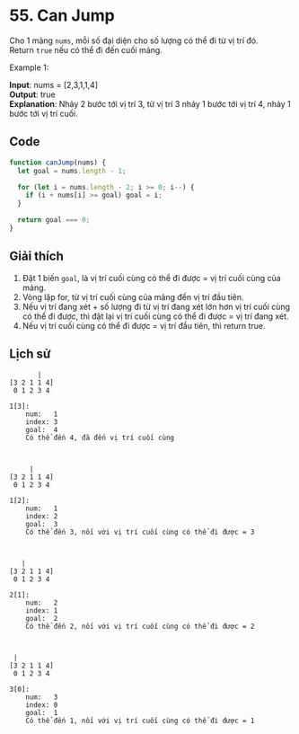 # 55. Can Jump

Cho 1 mảng `nums`, mỗi số đại diện cho số lượng có thể đi từ vị trí đó.  
Return `true` nếu có thể đi đến cuối mảng.

Example 1:

**Input**: nums = [2,3,1,1,4]  
**Output**: true  
**Explanation**: Nhảy 2 bước tới vị trí 3, từ vị trí 3 nhảy 1 bước tới vị trí 4, nhảy 1 bước tới vị trí cuối.


## Code

```js
function canJump(nums) {
  let goal = nums.length - 1;

  for (let i = nums.length - 2; i >= 0; i--) {
    if (i + nums[i] >= goal) goal = i;
  }

  return goal === 0;
}
```

## Giải thích
1. Đặt 1 biến `goal`, là vị trí cuối cùng có thể đi được = vị trí cuối cùng của mảng.
2. Vòng lặp for, từ vị trí cuối cùng của mảng đến vị trí đầu tiên.
3. Nếu vị trí đang xét + số lượng đi từ vị trí đang xét lớn hơn vị trí cuối cùng có thể đi được, thì đặt lại vị trí cuối cùng có thể đi được = vị trí đang xét.
4. Nếu vị trí cuối cùng có thể đi được = vị trí đầu tiên, thì return true.

## Lịch sử

```
       |
[3 2 1 1 4]
 0 1 2 3 4

1[3]:
	num:   1
  	index: 3
	goal:  4
	Có thể đến 4, đã đến vị trí cuối cùng



     |
[3 2 1 1 4]
 0 1 2 3 4	

1[2]:
	num:   1
	index: 2
	goal:  3
	Có thể đến 3, nối với vị trí cuối cùng có thể đi được = 3



   |
[3 2 1 1 4]
 0 1 2 3 4	

2[1]:
	num:   2
	index: 1
	goal:  2
	Có thể đến 2, nối với vị trí cuối cùng có thể đi được = 2



 |
[3 2 1 1 4]
 0 1 2 3 4	

3[0]:
	num:   3
	index: 0
	goal:  1
 	Có thể đến 1, nối với vị trí cuối cùng có thể đi được = 1
```